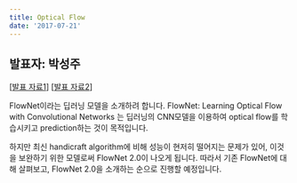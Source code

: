 ```yaml
---
title: Optical Flow
date: '2017-07-21'
---
```


## 발표자: 박성주

[[발표 자료1](/seminar/regular/w2_2a.pptx)]
[[발표 자료2](/seminar/regular/w2_2b.pptx)]

FlowNet이라는 딥러닝 모델을 소개하려 합니다.
FlowNet: Learning Optical Flow with Convolutional Networks 는 딥러닝의 CNN모델을 이용하여 optical flow를 학습시키고 prediction하는 것이 목적입니다.

하지만 최신 handicraft algorithm에 비해 성능이 현저히 떨어지는 문제가 있어, 이것을 보완하기 위한 모델로써 FlowNet 2.0이 나오게 됩니다. 따라서 기존 FlowNet에 대해 살펴보고, FlowNet 2.0을 소개하는 순으로 진행할 예정입니다.
